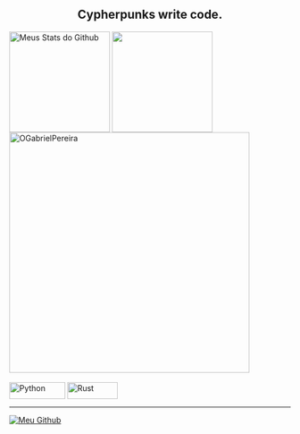 <h2 align="center"> Cypherpunks write code. </h2>

<div>
 
   <img align="center" src="https://github-readme-stats.vercel.app/api?username=OGabrielPereira&show_icons=true&theme=midnight-purple&line_height=27" alt="Meus       Stats do Github" style="max-width:100%;" height="180em">
  
   <img align="center" src="https://github-readme-stats.vercel.app/api/top-langs/?username=OGabrielPereira&theme=midnight-purple&layout=compact&hide=vue" style="max-           width:100%;" height="180em">
 
   <img alt="OGabrielPereira" src="https://github-readme-streak-stats.herokuapp.com?user=OGabrielPereira&theme=midnight-purple" style="max-width:100%;" width="430" align="middle">
 
 </a>
</div>

<br>

<div>
  <img alt="Python" src="https://img.shields.io/badge/Python-14354C?style=for-the-badge&logo=python&logoColor=white" style="max-width:100%;" width="100" height="30"   align="middle">
 
  <img alt="Rust" src="https://img.shields.io/badge/Rust-000000?style=for-the-badge&logo=rust&logoColor=white" style="max-width:100%;" width="90" height="30"       align="middle">

</div>

<hr>

<div>
 
 <a href="https://github.com/OGabrielPereira">
   <img alt="Meu Github" src="https://img.shields.io/badge/GitHub-100000?style=for-the-badge&logo=github&logoColor=white" style="max-width:100%;"/>
 </a>
 
<!--  ![Snake animation](https://github.com/OGabrielPereira/OGabrielPereira/blob/output/github-contribution-grid-snake.svg) -->
 
</div>

